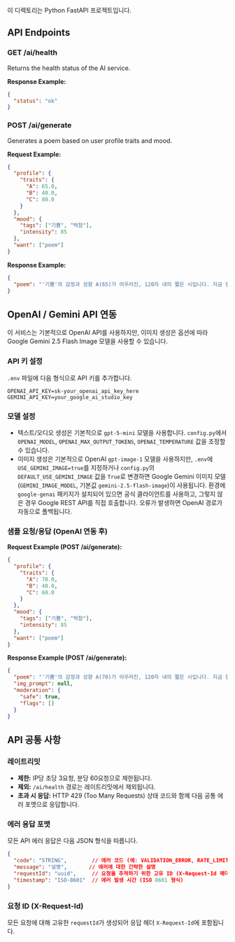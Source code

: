 이 디렉토리는 Python FastAPI 프로젝트입니다.

## API Endpoints

### GET /ai/health

Returns the health status of the AI service.

**Response Example:**
```json
{
  "status": "ok"
}
```

### POST /ai/generate

Generates a poem based on user profile traits and mood.

**Request Example:**
```json
{
  "profile": {
    "traits": {
      "A": 65.0,
      "B": 40.0,
      "C": 80.0
    }
  },
  "mood": {
    "tags": ["기쁨", "벅참"],
    "intensity": 85
  },
  "want": ["poem"]
}
```

**Response Example:**
```json
{
  "poem": "'기쁨'의 감정과 성향 A(65)가 어우러진, 120자 내의 짧은 시입니다. 지금 당신의 마음을 담아보세요."
}
```

## OpenAI / Gemini API 연동

이 서비스는 기본적으로 OpenAI API를 사용하지만, 이미지 생성은 옵션에 따라 Google Gemini 2.5 Flash Image 모델을 사용할 수 있습니다.

### API 키 설정

`.env` 파일에 다음 형식으로 API 키를 추가합니다.

```
OPENAI_API_KEY=sk-your_openai_api_key_here
GEMINI_API_KEY=your_google_ai_studio_key
```

### 모델 설정

- 텍스트/오디오 생성은 기본적으로 `gpt-5-mini` 모델을 사용합니다. `config.py`에서 `OPENAI_MODEL`, `OPENAI_MAX_OUTPUT_TOKENS`, `OPENAI_TEMPERATURE` 값을 조정할 수 있습니다.
- 이미지 생성은 기본적으로 OpenAI `gpt-image-1` 모델을 사용하지만, `.env`에 `USE_GEMINI_IMAGE=true`를 지정하거나 `config.py`의 `DEFAULT_USE_GEMINI_IMAGE` 값을 `True`로 변경하면 Google Gemini 이미지 모델(`GEMINI_IMAGE_MODEL`, 기본값 `gemini-2.5-flash-image`)이 사용됩니다. 환경에 `google-genai` 패키지가 설치되어 있으면 공식 클라이언트를 사용하고, 그렇지 않은 경우 Google REST API를 직접 호출합니다. 오류가 발생하면 OpenAI 경로가 자동으로 폴백됩니다.

### 샘플 요청/응답 (OpenAI 연동 후)

**Request Example (POST /ai/generate):**
```json
{
  "profile": {
    "traits": {
      "A": 70.0,
      "B": 40.0,
      "C": 60.0
    }
  },
  "mood": {
    "tags": ["기쁨", "벅참"],
    "intensity": 85
  },
  "want": ["poem"]
}
```

**Response Example (POST /ai/generate):**
```json
{
  "poem": "'기쁨'의 감정과 성향 A(70)가 어우러진, 120자 내의 짧은 시입니다. 지금 당신의 마음을 담아보세요.",
  "img_prompt": null,
  "moderation": {
    "safe": true,
    "flags": []
  }
}
```

## API 공통 사항

### 레이트리밋

*   **제한:** IP당 초당 3요청, 분당 60요청으로 제한됩니다.
*   **제외:** `/ai/health` 경로는 레이트리밋에서 제외됩니다.
*   **초과 시 응답:** HTTP 429 (Too Many Requests) 상태 코드와 함께 다음 공통 에러 포맷으로 응답합니다.

### 에러 응답 포맷

모든 API 에러 응답은 다음 JSON 형식을 따릅니다.

```json
{
  "code": "STRING",        // 에러 코드 (예: VALIDATION_ERROR, RATE_LIMITED, INTERNAL_SERVER_ERROR)
  "message": "설명",       // 에러에 대한 간략한 설명
  "requestId": "uuid",     // 요청을 추적하기 위한 고유 ID (X-Request-Id 헤더와 동일)
  "timestamp": "ISO-8601"  // 에러 발생 시간 (ISO 8601 형식)
}
```

### 요청 ID (X-Request-Id)

모든 요청에 대해 고유한 `requestId`가 생성되어 응답 헤더 `X-Request-Id`에 포함됩니다.
